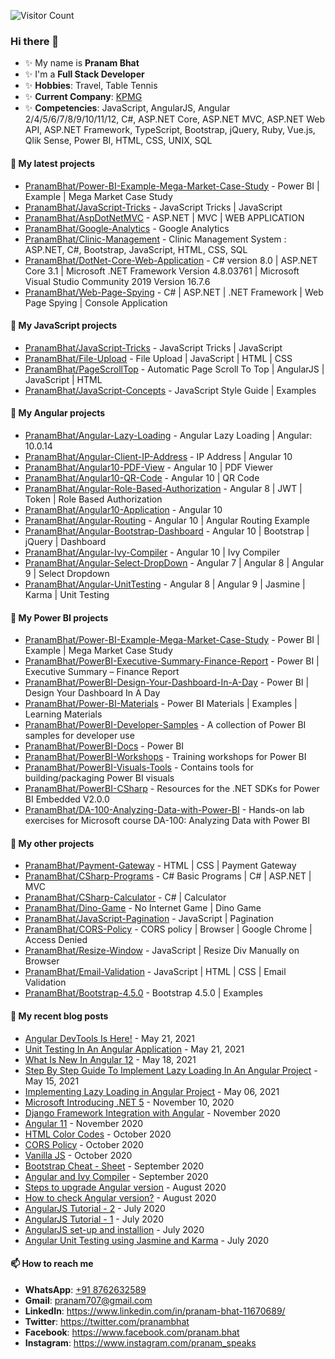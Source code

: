 ![Visitor Count](https://profile-counter.glitch.me/{PranamBhat}/count.svg)


### Hi there 👋

<!--
**PranamBhat/PranamBhat** is a ✨ _special_ ✨ repository because its `README.md` (this file) appears on your GitHub profile.
-->

- ✨ My name is **Pranam Bhat**
- ✨ I'm a **Full Stack Developer**
- ✨ **Hobbies**: Travel, Table Tennis
- ✨ **Current Company**: [KPMG](https://home.kpmg/xx/en/home.html)
- ✨ **Competencies**: JavaScript, AngularJS, Angular 2/4/5/6/7/8/9/10/11/12, C#, ASP.NET Core, ASP.NET MVC, ASP.NET Web API, ASP.NET Framework, TypeScript, Bootstrap, jQuery, Ruby, Vue.js, Qlik Sense, Power BI, HTML, CSS, UNIX, SQL

#### 🌱 My latest projects

- [PranamBhat/Power-BI-Example-Mega-Market-Case-Study](https://github.com/PranamBhat/Power-BI-Example-Mega-Market-Case-Study) - Power BI | Example | Mega Market Case Study
- [PranamBhat/JavaScript-Tricks](https://github.com/PranamBhat/JavaScript-Tricks) - JavaScript Tricks | JavaScript
- [PranamBhat/AspDotNetMVC](https://github.com/PranamBhat/AspDotNetMVC) - ASP.NET | MVC | WEB APPLICATION
- [PranamBhat/Google-Analytics](https://github.com/PranamBhat/Google-Analytics) - Google Analytics
- [PranamBhat/Clinic-Management](https://github.com/PranamBhat/Clinic-Management) - Clinic Management System : ASP.NET, C#, Bootstrap, JavaScript, HTML, CSS, SQL
- [PranamBhat/DotNet-Core-Web-Application](https://github.com/PranamBhat/DotNet-Core-Web-Application) - C# version 8.0 | ASP.NET Core 3.1 | Microsoft .NET Framework Version 4.8.03761 | Microsoft Visual Studio Community 2019 Version 16.7.6
- [PranamBhat/Web-Page-Spying](https://github.com/PranamBhat/Web-Page-Spying) - C# | ASP.NET | .NET Framework | Web Page Spying | Console Application


#### 🌱 My JavaScript projects

- [PranamBhat/JavaScript-Tricks](https://github.com/PranamBhat/JavaScript-Tricks) - JavaScript Tricks | JavaScript
- [PranamBhat/File-Upload](https://github.com/PranamBhat/File-Upload) - File Upload | JavaScript | HTML | CSS
- [PranamBhat/PageScrollTop](https://github.com/PranamBhat/PageScrollTop) - Automatic Page Scroll To Top | AngularJS | JavaScript | HTML
- [PranamBhat/JavaScript-Concepts](https://github.com/PranamBhat/JavaScript-Concepts) - JavaScript Style Guide | Examples


#### 🌱 My Angular projects

- [PranamBhat/Angular-Lazy-Loading](https://github.com/PranamBhat/Angular-Lazy-Loading) - Angular Lazy Loading | Angular: 10.0.14
- [PranamBhat/Angular-Client-IP-Address](https://github.com/PranamBhat/Angular-Client-IP-Address) - IP Address | Angular 10
- [PranamBhat/Angular10-PDF-View](https://github.com/PranamBhat/Angular10-PDF-View) - Angular 10 | PDF Viewer
- [PranamBhat/Angular10-QR-Code](https://github.com/PranamBhat/Angular10-QR-Code) - Angular 10 | QR Code
- [PranamBhat/Angular-Role-Based-Authorization](https://github.com/PranamBhat/Angular-Role-Based-Authorization) - Angular 8 | JWT | Token | Role Based Authorization
- [PranamBhat/Angular10-Application](https://github.com/PranamBhat/Angular10-Application) - Angular 10
- [PranamBhat/Angular-Routing](https://github.com/PranamBhat/Angular-Routing) - Angular 10 | Angular Routing Example
- [PranamBhat/Angular-Bootstrap-Dashboard](https://github.com/PranamBhat/Angular-Bootstrap-Dashboard) - Angular 10 | Bootstrap | jQuery | Dashboard
- [PranamBhat/Angular-Ivy-Compiler](https://github.com/PranamBhat/Angular-Ivy-Compiler) - Angular 10 | Ivy Compiler
- [PranamBhat/Angular-Select-DropDown](https://github.com/PranamBhat/Angular-Select-DropDown) - Angular 7 | Angular 8 | Angular 9 | Select Dropdown
- [PranamBhat/Angular-UnitTesting](https://github.com/PranamBhat/Angular-UnitTesting) - Angular 8 | Angular 9 | Jasmine | Karma | Unit Testing


#### 🌱 My Power BI projects

- [PranamBhat/Power-BI-Example-Mega-Market-Case-Study](https://github.com/PranamBhat/Power-BI-Example-Mega-Market-Case-Study) - Power BI | Example | Mega Market Case Study
- [PranamBhat/PowerBI-Executive-Summary-Finance-Report](https://github.com/PranamBhat/PowerBI-Executive-Summary-Finance-Report) - Power BI | Executive Summary – Finance Report
- [PranamBhat/PowerBI-Design-Your-Dashboard-In-A-Day](https://github.com/PranamBhat/PowerBI-Design-Your-Dashboard-In-A-Day) - Power BI | Design Your Dashboard In A Day
- [PranamBhat/Power-BI-Materials](https://github.com/PranamBhat/Power-BI-Materials) - Power BI Materials | Examples | Learning Materials
- [PranamBhat/PowerBI-Developer-Samples](https://github.com/PranamBhat/PowerBI-Developer-Samples) - A collection of Power BI samples for developer use
- [PranamBhat/PowerBI-Docs](https://github.com/PranamBhat/PowerBI-Docs) - Power BI
- [PranamBhat/PowerBI-Workshops](https://github.com/PranamBhat/PowerBI-Workshops) - Training workshops for Power BI
- [PranamBhat/PowerBI-Visuals-Tools](https://github.com/PranamBhat/PowerBI-Visuals-Tools) - Contains tools for building/packaging Power BI visuals
- [PranamBhat/PowerBI-CSharp](https://github.com/PranamBhat/PowerBI-CSharp) - Resources for the .NET SDKs for Power BI Embedded V2.0.0
- [PranamBhat/DA-100-Analyzing-Data-with-Power-BI](https://github.com/PranamBhat/DA-100-Analyzing-Data-with-Power-BI) - Hands-on lab exercises for Microsoft course DA-100: Analyzing Data with Power BI


#### 🔭 My other projects 

- [PranamBhat/Payment-Gateway](https://github.com/PranamBhat/Payment-Gateway) - HTML | CSS | Payment Gateway
- [PranamBhat/CSharp-Programs](https://github.com/PranamBhat/CSharp-Programs) - C# Basic Programs | C# | ASP.NET | MVC
- [PranamBhat/CSharp-Calculator](https://github.com/PranamBhat/CSharp-Calculator) - C# | Calculator
- [PranamBhat/Dino-Game](https://github.com/PranamBhat/Dino-Game) - No Internet Game | Dino Game
- [PranamBhat/JavaScript-Pagination](https://github.com/PranamBhat/JavaScript-Pagination) - JavaScript | Pagination
- [PranamBhat/CORS-Policy](https://github.com/PranamBhat/CORS-Policy) - CORS policy | Browser | Google Chrome | Access Denied
- [PranamBhat/Resize-Window](https://github.com/PranamBhat/Resize-Window) - JavaScript | Resize Div Manually on Browser
- [PranamBhat/Email-Validation](https://github.com/PranamBhat/Email-Validation) - JavaScript | HTML | CSS | Email Validation
- [PranamBhat/Bootstrap-4.5.0](https://github.com/PranamBhat/Bootstrap-4.5.0) - Bootstrap 4.5.0 | Examples


#### 📜 My recent blog posts

- [Angular DevTools Is Here!](https://www.c-sharpcorner.com/blogs/angular-devtools-is-here) - May 21, 2021
- [Unit Testing In An Angular Application](https://www.c-sharpcorner.com/blogs/how-to-write-a-test-case-for-an-angular-application) - May 21, 2021
- [What Is New In Angular 12](https://www.c-sharpcorner.com/blogs/what-is-new-in-angular-12-how-to-upgrade-to-angular-12) - May 18, 2021
- [Step By Step Guide To Implement Lazy Loading In An Angular Project](https://www.c-sharpcorner.com/article/step-by-step-guide-to-implement-lazy-loading-in-an-angular-project/) - May 15, 2021
- [Implementing Lazy Loading in Angular Project](https://www.linkedin.com/pulse/implementing-lazy-loading-angular-project-pranam-bhat/?trackingId=RWUFSGYfQB6IoY6e5uNR0g%3D%3D) - May 06, 2021
- [Microsoft Introducing .NET 5](https://www.linkedin.com/pulse/microsoft-introducing-net-5-pranam-bhat/) - November 10, 2020
- [Django Framework Integration with Angular](https://www.linkedin.com/pulse/django-framework-integration-angular-pranam-bhat-1c/) - November 2020
- [Angular 11](https://www.linkedin.com/posts/pranam-bhat-11670689_angular-11-activity-6755388416407560192-a1rD) - November 2020
- [HTML Color Codes](https://www.linkedin.com/posts/pranam-bhat-11670689_html-color-codes-activity-6708978119744847872-rVYV) - October 2020
- [CORS Policy](https://www.linkedin.com/posts/pranam-bhat-11670689_cors-policy-activity-6706821461337886720-ppNf) - October 2020
- [Vanilla JS](https://www.linkedin.com/posts/pranam-bhat-11670689_vanilla-js-activity-6704991557466103808-Eekj) - October 2020
- [Bootstrap Cheat - Sheet](https://www.linkedin.com/posts/pranam-bhat-11670689_bootstrap-cheat-sheet-activity-6702453079595356160-egHP) - September 2020
- [Angular and Ivy Compiler](https://www.linkedin.com/posts/pranam-bhat-11670689_angular-and-ivy-compiler-activity-6701937795709177856-JqWP) - September 2020
- [Steps to upgrade Angular version](https://www.linkedin.com/posts/pranam-bhat-11670689_steps-to-upgrade-angular-version-activity-6701030258122084352-OMOl) - August 2020
- [How to check Angular version?](https://www.linkedin.com/posts/pranam-bhat-11670689_angular-version-activity-6700727531068375040-VJ41) - August 2020
- [AngularJS Tutorial - 2](https://www.linkedin.com/posts/pranam-bhat-11670689_angularjs-tutorial-2-activity-6700391099367854080-AuNP) - July 2020
- [AngularJS Tutorial - 1](https://www.linkedin.com/posts/pranam-bhat-11670689_angularjs-tutorial-1-activity-6699908277146415104-5x-B) - July 2020
- [AngularJS set-up and installion](https://www.linkedin.com/posts/pranam-bhat-11670689_angularjs-set-up-and-installation-activity-6699583199657492481--kCx) - July 2020
- [Angular Unit Testing using Jasmine and Karma](https://www.linkedin.com/posts/pranam-bhat-11670689_angular-unit-testing-using-jasmine-and-karma-activity-6698195027153297408-TqQS) - July 2020


#### 📫 How to reach me

- **WhatsApp**: [+91 8762632589](https://api.whatsapp.com/send?phone=918762632589&text=Hey!%20Pranam!!)
- **Gmail**: pranam707@gmail.com
- **LinkedIn**: https://www.linkedin.com/in/pranam-bhat-11670689/
- **Twitter**: https://twitter.com/pranambhat
- **Facebook**: https://www.facebook.com/pranam.bhat
- **Instagram**: https://www.instagram.com/pranam_speaks
